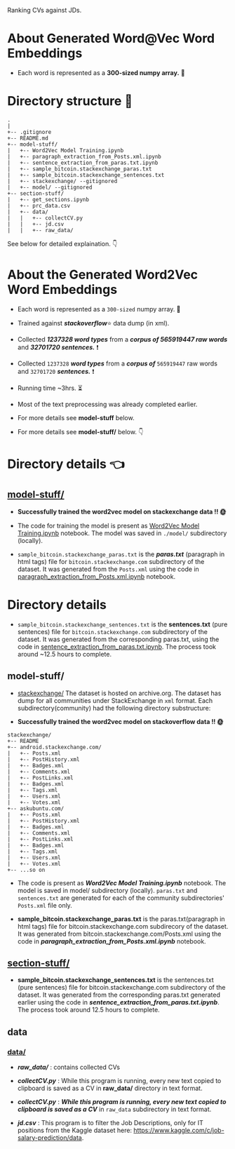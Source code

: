 
Ranking CVs against JDs. 
 
# About Generated Word@Vec Word Embeddings 
 
- Each word is represented as a **300-sized numpy array.** :saxophone: 
# Directory structure :deciduous_tree: 
 
``` 
. 
|   
+-- .gitignore 
+-- README.md 
+-- model-stuff/ 
|   +-- Word2Vec Model Training.ipynb 
|   +-- paragraph_extraction_from_Posts.xml.ipynb 
|   +-- sentence_extraction_from_paras.txt.ipynb 
|   +-- sample_bitcoin.stackexchange_paras.txt 
|   +-- sample_bitcoin.stackexchange_sentences.txt 
|   +-- stackexchange/ --gitignored 
|   +-- model/ --gitignored 
+-- section-stuff/ 
|   +-- get_sections.ipynb 
|   +-- prc_data.csv 
|   +-- data/ 
|   |   +-- collectCV.py 
|   |   +-- jd.csv 
|   |   +-- raw_data/ 
``` 
See below for detailed explaination. :point_down: 
 
 
# About the Generated Word2Vec Word Embeddings 
 
- Each word is represented as a ```300-sized``` numpy array. :saxophone: 
 
- Trained against ***stackoverflow***:star: data dump (in xml). 
 
- Collected ***1237328 word types*** from a ***corpus of 565919447 raw words*** and ***32701720 sentences.*** :heavy_exclamation_mark: 
- Collected ```1237328``` ***word types*** from a ***corpus of*** ``` 565919447 ``` raw words and ```32701720``` ***sentences.*** :heavy_exclamation_mark: 
 
- Running time ~3hrs. :hourglass_flowing_sand: 
 
- Most of the text preprocessing was already completed earlier. 
 
- For more details see **model-stuff** below. 
- For more details see **model-stuff/** below. :point_down: 
 
 
# Directory details :point_left: 
 
## [model-stuff/](https://github.com/mesksr/resume-matcher/tree/master/model-stuff) 
 
- **Successfully trained the word2vec model on stackexchange data !! 🌞** 
 
- The code for training the model is present as [Word2Vec Model Training.ipynb](https://github.com/mesksr/resume-matcher/blob/master/model-stuff/Word2Vec%20Model%20Training.ipynb) notebook. The model was saved in ```./model/``` subdirectory (locally). 
 
- ```sample_bitcoin.stackexchange_paras.txt``` is the ***paras.txt*** (paragraph in html tags) file for ```bitcoin.stackexchange.com``` subdirectory of the dataset. It was generated from the ```Posts.xml``` using the code in [paragraph_extraction_from_Posts.xml.ipynb](https://github.com/mesksr/resume-matcher/blob/master/model-stuff/paragraph_extraction_from_Posts.xml.ipynb) notebook. 
 
# Directory details 
- ```sample_bitcoin.stackexchange_sentences.txt``` is the **sentences.txt** (pure sentences) file for ```bitcoin.stackexchange.com``` subdirectory of the dataset. It was generated from the corresponding paras.txt, using the code in [sentence_extraction_from_paras.txt.ipynb](https://github.com/mesksr/resume-matcher/blob/master/model-stuff/sentence_extraction_from_paras.txt.ipynb). The process took around ~12.5 hours to complete. 
 
## model-stuff/ 
- [stackexchange/](https://archive.org/details/stackexchange) The dataset is hosted on archive.org. The dataset has dump for all communities under StackExchange in ```xml``` format. Each subdirectory(community) had the following directory substructure: 
 
- **Successfully trained the word2vec model on stackoverflow data !! 🌞** 
``` 
stackexchange/ 
+-- README 
+-- android.stackexchange.com/ 
|   +-- Posts.xml 
|   +-- PostHistory.xml 
|   +-- Badges.xml 
|   +-- Comments.xml 
|   +-- PostLinks.xml 
|   +-- Badges.xml 
|   +-- Tags.xml 
|   +-- Users.xml 
|   +-- Votes.xml 
+-- askubuntu.com/ 
|   +-- Posts.xml 
|   +-- PostHistory.xml 
|   +-- Badges.xml 
|   +-- Comments.xml 
|   +-- PostLinks.xml 
|   +-- Badges.xml 
|   +-- Tags.xml 
|   +-- Users.xml 
|   +-- Votes.xml 
+-- ...so on 
``` 
 
- The code is present as ***Word2Vec Model Training.ipynb*** notebook. The model is saved in model/ subdirectory (locally). 
```paras.txt``` and ```sentences.txt``` are generated for each of the community subdirectories' ```Posts.xml``` file only. 
 
- **sample_bitcoin.stackexchange_paras.txt** is the paras.txt(paragraph in html tags) file for bitcoin.stackexchange.com subdirecory of the dataset. It was generated from bitcoin.stackexchange.com/Posts.xml using the code in ***paragraph_extraction_from_Posts.xml.ipynb*** notebook. 
## [section-stuff/](https://github.com/mesksr/resume-matcher/tree/master/section-stuff) 
 
- **sample_bitcoin.stackexchange_sentences.txt** is the sentences.txt (pure sentences) file for bitcoin.stackexchange.com subdirectory of the dataset. It was generated from the corresponding paras.txt generated earlier using the code in ***sentence_extraction_from_paras.txt.ipynb***. The process took around 12.5 hours to complete. 
 
## data 
### [data/](https://github.com/mesksr/resume-matcher/tree/master/section-stuff/data) 
 
- ***raw_data/*** : contains collected CVs 
 
- ***collectCV.py*** : While this program is running, every new text copied to clipboard is saved as a CV in **raw_data/** directory in text format. 
- ***collectCV.py*** : ***While this program is running, every new text copied to clipboard is saved as a CV*** in ```raw_data``` subdirectory in text format. 
 
- ***jd.csv*** : This program is to filter the Job Descriptions, only for IT positions from the Kaggle dataset here: https://www.kaggle.com/c/job-salary-prediction/data. 

